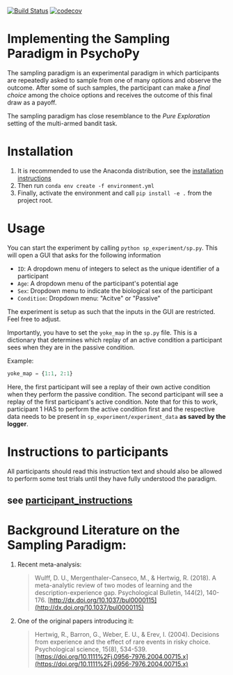 [![Build Status](https://travis-ci.org/sappelhoff/sp_experiment.svg?branch=master)](https://travis-ci.org/sappelhoff/sp_experiment)
[![codecov](https://codecov.io/gh/sappelhoff/sp_experiment/branch/master/graph/badge.svg)](https://codecov.io/gh/sappelhoff/sp_experiment)

# Implementing the Sampling Paradigm in PsychoPy

The sampling paradigm is an experimental paradigm in which participants are
repeatedly asked to sample from one of many options and observe the outcome.
After some of such samples, the participant can make a *final choice* among the
choice options and receives the outcome of this final draw as a payoff.

The sampling paradigm has close resemblance to the *Pure Exploration* setting
of the multi-armed bandit task.

# Installation

1. It is recommended to use the Anaconda distribution, see the
[installation instructions](http://docs.continuum.io/anaconda/install/)
2. Then run `conda env create -f environment.yml`
3. Finally, activate the environment and call `pip install -e .` from the
   project root.

# Usage

You can start the experiment by calling `python sp_experiment/sp.py`. This
will open a GUI that asks for the following information

- `ID`: A dropdown menu of integers to select as the unique identifier of a
  participant
- `Age`: A dropdown menu of the participant's potential age
- `Sex`: Dropdown menu to indicate the biological sex of the participant
- `Condition`: Dropdown menu: "Acitve" or "Passive"

 The experiment is setup as such that the inputs in the GUI are restricted.
 Feel free to adjust.

 Importantly, you have to set the `yoke_map` in the `sp.py` file. This is a
 dictionary that determines which replay of an active condition a participant
 sees when they are in the passive condition.

 Example:
 ```python
yoke_map = {1:1, 2:1}

 ```

Here, the first participant will see a replay of their own active condition
when they perform the passive condition. The second participant will see a
replay of the first participant's active condition. Note that for this to work,
participant 1 HAS to perform the active condition first and the respective data
needs to be present in `sp_experiment/experiment_data` **as saved by the
logger**.

# Instructions to participants

All participants should read this instruction text and should also be allowed
to perform some test trials until they have fully understood the paradigm.

see [participant_instructions](./participant_instuctions)
---
# Background Literature on the Sampling Paradigm:

1. Recent meta-analysis:
   > Wulff, D. U., Mergenthaler-Canseco, M., & Hertwig, R. (2018). A
   meta-analytic review of two modes of learning and the description-experience
   gap. Psychological Bulletin, 144(2), 140-176.
   [http://dx.doi.org/10.1037/bul0000115](http://dx.doi.org/10.1037/bul0000115)

2. One of the original papers introducing it:
   > Hertwig, R., Barron, G., Weber, E. U., & Erev, I. (2004). Decisions from
   experience and the effect of rare events in risky choice. Psychological
   science, 15(8), 534-539. [https://doi.org/10.1111%2Fj.0956-7976.2004.00715.x](https://doi.org/10.1111%2Fj.0956-7976.2004.00715.x)

